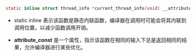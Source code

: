``` c
static inline struct thread_info *current_thread_info(void) __attribute_const__;
```
- static inline 表示该函数是静态内联函数，编译器在调用时可能会将其内联到调用位置，以减少函数调用开销。

- __attribute_const__ 是一个属性，指示该函数在相同的输入下总是返回相同的结果，允许编译器进行某些优化。
